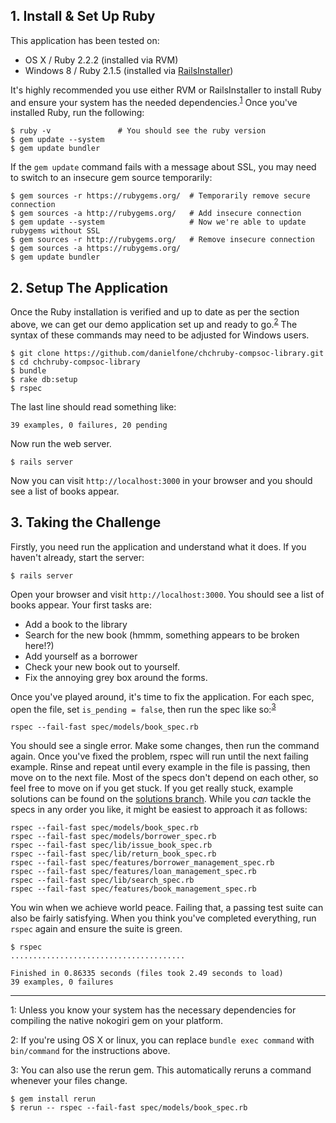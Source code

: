 ## 1. Install & Set Up Ruby

This application has been tested on:

  * OS X / Ruby 2.2.2 (installed via RVM)
  * Windows 8 / Ruby 2.1.5 (installed via [RailsInstaller](http://railsinstaller.org/en))

It's highly recommended you use either RVM or RailsInstaller to install Ruby and ensure your system has the needed dependencies.<sup>[1](#one)</sup> Once you've installed Ruby, run the following:

    $ ruby -v               # You should see the ruby version
    $ gem update --system
    $ gem update bundler

If the `gem update` command fails with a message about SSL, you may need to switch to an insecure gem source temporarily:

    $ gem sources -r https://rubygems.org/  # Temporarily remove secure connection
    $ gem sources -a http://rubygems.org/   # Add insecure connection
    $ gem update --system                   # Now we're able to update rubygems without SSL
    $ gem sources -r http://rubygems.org/   # Remove insecure connection
    $ gem sources -a https://rubygems.org/
    $ gem update bundler

## 2. Setup The Application

Once the Ruby installation is verified and up to date as per the section above, we can get our demo application set up and ready to go.<sup>[2](#two)</sup> The syntax of these commands may need to be adjusted for Windows users.

    $ git clone https://github.com/danielfone/chchruby-compsoc-library.git
    $ cd chchruby-compsoc-library
    $ bundle
    $ rake db:setup
    $ rspec

The last line should read something like:

    39 examples, 0 failures, 20 pending

Now run the web server.

    $ rails server

Now you can visit `http://localhost:3000` in your browser and you should see a list of books appear.

## 3. Taking the Challenge

Firstly, you need run the application and understand what it does. If you haven't already, start the server:

    $ rails server

Open your browser and visit `http://localhost:3000`. You should see a list of books appear. Your first tasks are:

  * Add a book to the library
  * Search for the new book (hmmm, something appears to be broken here!?)
  * Add yourself as a borrower
  * Check your new book out to yourself.
  * Fix the annoying grey box around the forms.

Once you've played around, it's time to fix the application. For each spec, open the file, set `is_pending = false`, then run the spec like so:<sup>[3](#three)</sup>

    rspec --fail-fast spec/models/book_spec.rb

You should see a single error. Make some changes, then run the command again. Once you've fixed the problem, rspec will run until the next failing example. Rinse and repeat until every example in the file is passing, then move on to the next file. Most of the specs don't depend on each other, so feel free to move on if you get stuck. If you get really stuck, example solutions can be found on the [solutions branch](https://github.com/danielfone/chchruby-compsoc-library/commits/solutions). While you _can_ tackle the specs in any order you like, it might be easiest to approach it as follows:

    rspec --fail-fast spec/models/book_spec.rb
    rspec --fail-fast spec/models/borrower_spec.rb
    rspec --fail-fast spec/lib/issue_book_spec.rb
    rspec --fail-fast spec/lib/return_book_spec.rb
    rspec --fail-fast spec/features/borrower_management_spec.rb
    rspec --fail-fast spec/features/loan_management_spec.rb
    rspec --fail-fast spec/lib/search_spec.rb
    rspec --fail-fast spec/features/book_management_spec.rb

You win when we achieve world peace. Failing that, a passing test suite can also be fairly satisfying. When you think you've completed everything, run `rspec` again and ensure the suite is green.

    $ rspec
    .......................................

    Finished in 0.86335 seconds (files took 2.49 seconds to load)
    39 examples, 0 failures


---

1: <a name="one"></a> Unless you know your system has the necessary dependencies for compiling the native nokogiri gem on your platform.

2: <a name="two"></a> If you're using OS X or linux, you can replace `bundle exec command` with `bin/command` for the instructions above.

3: <a name="three"></a> You can also use the rerun gem. This automatically reruns a command whenever your files change.

    $ gem install rerun
    $ rerun -- rspec --fail-fast spec/models/book_spec.rb
